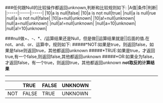 ###任何跟Null的比较操作都返回unknown,判断和比较规则如下:
|A值|条件|判断|
|:-----|:-----|:-----|
|10|a is null|false|
|10|a is not  null|true|
|null|a is null|rue
|null|a is not  null|false|
|10|a=null|unknown|
|10|a!=null|unknown|
|null|a=null|unknown|
|null|a!=null|unknown|
|null|a=10|unknown|
|null|a!=10|unknown|

###null做+、-、*、/运算结果还是Null，但是做||运算结果就是||后面的值.在not、and、or、运算中，规则如下:
#####*NOT:如果是true，则返回false，如果是false则返回true，其他都返回unknown
#####*TRUE:如果是true，才返回true,有一个false,则返回false,其他都返回unknown
#####*OR:如果全为false，才返回false，有一个true，则返回true，其他都返回unknown
**not取反的计算结果**
***
||TRUE|FALSE|UNKNOWN|
|:-----|:-----|:-----|-----|
|NOT|FALSE|TRUE|UNKNOWN|
